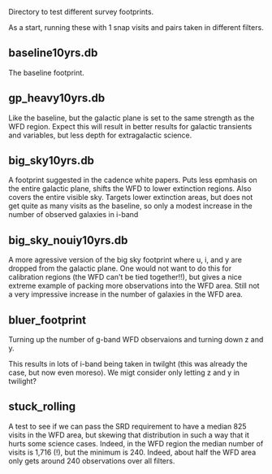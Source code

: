 
Directory to test different survey footprints.


As a start, running these with 1 snap visits and pairs taken in different filters.

## baseline10yrs.db 

The baseline footprint.

## gp_heavy10yrs.db

Like the baseline, but the galactic plane is set to the same strength as the WFD region. Expect this will result in better results for galactic transients and variables, but less depth for extragalactic science.

## big_sky10yrs.db   

A footprint suggested in the cadence white papers. Puts less epmhasis on the entire galactic plane, shifts the WFD to lower extinction regions. Also covers the entire visible sky. Targets lower extinction areas, but does not get quite as many visits as the baseline, so only a modest increase in the number of observed galaxies in i-band

## big_sky_nouiy10yrs.db 

A more agressive version of the big sky footprint where u, i, and y are dropped from the galactic plane. One would not want to do this for calibration regions (the WFD can't be tied together!!), but gives a nice extreme example of packing more observations into the WFD area. Still not a very impressive increase in the number of galaxies in the WFD area.

## bluer_footprint

Turning up the number of g-band WFD observaions and turning down z and y.

This results in lots of i-band being taken in twilght (this was already the case, but now even moreso). We migt consider only letting z and y in twilight?

## stuck_rolling

A test to see if we can pass the SRD requirement to have a median 825 visits in the WFD area, but skewing that distribution in such a way that it hurts some science cases. Indeed, in the WFD region the median number of visits is 1,716 (!), but the minimum is 240. Indeed, about half the WFD area only gets around 240 observations over all filters. 